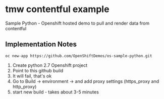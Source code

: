 # tmw contentful example
Sample Python - Openshift hosted demo to pull and render data from contentful

## Implementation Notes


```
oc new-app https://github.com/OpenShiftDemos/os-sample-python.git
```

1) Create python 2.7 Openshift project
2) Point to this github build
3) It will fail, that's ok
4) Go to Build -> environment ->  and add proxy settings (https_proxy and http_proxy)
5) start new build - takes about 3-5 minutes
